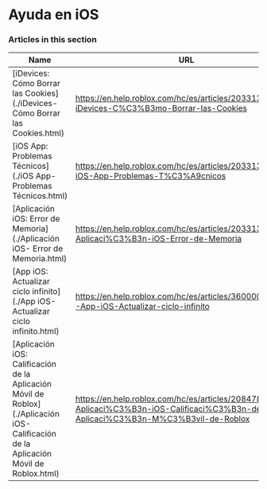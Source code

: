 # Ayuda en iOS  
### Articles in this section
Name|URL
-|-
[iDevices: Cómo Borrar las Cookies](./iDevices- Cómo Borrar las Cookies.html) |https://en.help.roblox.com/hc/es/articles/203313530-iDevices-C%C3%B3mo-Borrar-las-Cookies
[iOS App: Problemas Técnicos](./iOS App- Problemas Técnicos.html) |https://en.help.roblox.com/hc/es/articles/203313470-iOS-App-Problemas-T%C3%A9cnicos
[Aplicación iOS: Error de Memoria](./Aplicación iOS- Error de Memoria.html) |https://en.help.roblox.com/hc/es/articles/203313540-Aplicaci%C3%B3n-iOS-Error-de-Memoria
[App iOS: Actualizar ciclo infinito](./App iOS- Actualizar ciclo infinito.html) |https://en.help.roblox.com/hc/es/articles/360000361586-App-iOS-Actualizar-ciclo-infinito
[Aplicación iOS: Calificación de la Aplicación Móvil de Roblox](./Aplicación iOS- Calificación de la Aplicación Móvil de Roblox.html) |https://en.help.roblox.com/hc/es/articles/208478126-Aplicaci%C3%B3n-iOS-Calificaci%C3%B3n-de-la-Aplicaci%C3%B3n-M%C3%B3vil-de-Roblox